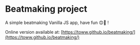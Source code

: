 # Beatmaking project

A simple beatmaking Vanilla JS app, have fun 😊🎵 !

Online version available at: [https://toww.github.io/beatmaking/](https://toww.github.io/beatmaking/)
